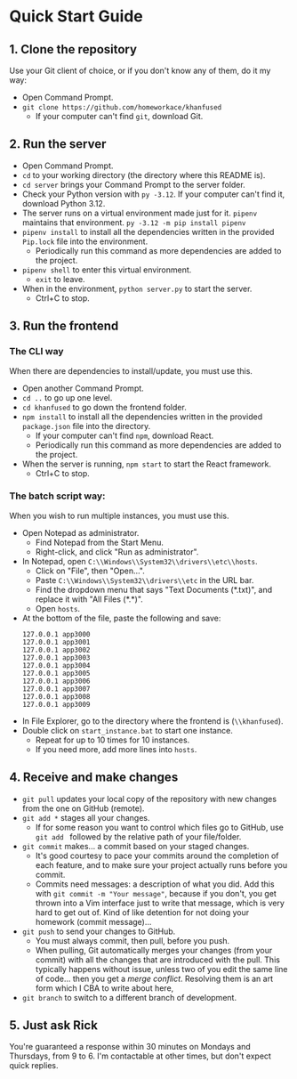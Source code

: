 # Quick Start Guide
## 1. Clone the repository
Use your Git client of choice, or if you don't know any of them, do it my way:
- Open Command Prompt.
- `git clone https://github.com/homeworkace/khanfused`
  - If your computer can't find `git`, download Git.

## 2. Run the server
- Open Command Prompt.
- `cd` to your working directory (the directory where this README is).
- `cd server` brings your Command Prompt to the server folder.
- Check your Python version with `py -3.12`. If your computer can't find it, download Python 3.12.
- The server runs on a virtual environment made just for it. `pipenv` maintains that environment. `py -3.12 -m pip install pipenv`
- `pipenv install` to install all the dependencies written in the provided `Pip.lock` file into the environment.
  - Periodically run this command as more dependencies are added to the project.
- `pipenv shell` to enter this virtual environment.
  - `exit` to leave.
- When in the environment, `python server.py` to start the server.
  - Ctrl+C to stop.

## 3. Run the frontend
### The CLI way
When there are dependencies to install/update, you must use this.
- Open another Command Prompt.
- `cd ..` to go up one level.
- `cd khanfused` to go down the frontend folder.
- `npm install` to install all the dependencies written in the provided `package.json` file into the directory.
  - If your computer can't find `npm`, download React.
  - Periodically run this command as more dependencies are added to the project.
- When the server is running, `npm start` to start the React framework.
  - Ctrl+C to stop.
 
### The batch script way:
When you wish to run multiple instances, you must use this.
- Open Notepad as administrator.
  - Find Notepad from the Start Menu.
  - Right-click, and click "Run as administrator".
- In Notepad, open `C:\\Windows\\System32\\drivers\\etc\\hosts`.
  - Click on "File", then "Open...".
  - Paste `C:\\Windows\\System32\\drivers\\etc` in the URL bar.
  - Find the dropdown menu that says "Text Documents (\*.txt)", and replace it with "All Files (\*.\*)".
  - Open `hosts`.
- At the bottom of the file, paste the following and save:
  ```  
  127.0.0.1 app3000
  127.0.0.1 app3001
  127.0.0.1 app3002
  127.0.0.1 app3003
  127.0.0.1 app3004
  127.0.0.1 app3005
  127.0.0.1 app3006
  127.0.0.1 app3007
  127.0.0.1 app3008
  127.0.0.1 app3009
  ```
- In File Explorer, go to the directory where the frontend is (`\\khanfused`).
- Double click on `start_instance.bat` to start one instance.
  - Repeat for up to 10 times for 10 instances.
  - If you need more, add more lines into `hosts`.
 
## 4. Receive and make changes
- `git pull` updates your local copy of the repository with new changes from the one on GitHub (remote).
- `git add *` stages all your changes.
  - If for some reason you want to control which files go to GitHub, use `git add ` followed by the relative path of your file/folder.
- `git commit` makes... a commit based on your staged changes.
  - It's good courtesy to pace your commits around the completion of each feature, and to make sure your project actually runs before you commit.
  - Commits need messages: a description of what you did. Add this with `git commit -m "Your message"`, because if you don't, you get thrown into a Vim interface just to write that message, which is very hard to get out of. Kind of like detention for not doing your homework (commit message)...
- `git push` to send your changes to GitHub.
  - You must always commit, then pull, before you push.
  - When pulling, Git automatically merges your changes (from your commit) with all the changes that are introduced with the pull. This typically happens without issue, unless two of you edit the same line of code... then you get a _merge conflict_. Resolving them is an art form which I CBA to write about here,
- `git branch` to switch to a different branch of development.

## 5. Just ask Rick
You're guaranteed a response within 30 minutes on Mondays and Thursdays, from 9 to 6. I'm contactable at other times, but don't expect quick replies.
